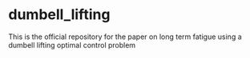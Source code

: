 # dumbell_lifting
This is the official repository for the paper on long term fatigue using a dumbell lifting optimal control problem

